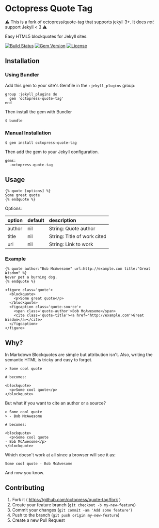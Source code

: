 # Octopress Quote Tag

:warning: This is a fork of octopress/quote-tag that supports jekyll 3+. It does _not_ support Jekyll < 3 :warning:

Easy HTML5 blockquotes for Jekyll sites.

[![Build Status](https://travis-ci.org/octopress/quote-tag.svg)](https://travis-ci.org/octopress/quote-tag)
[![Gem Version](http://img.shields.io/gem/v/octopress-quote-tag.svg)](https://rubygems.org/gems/octopress-quote-tag)
[![License](http://img.shields.io/:license-mit-blue.svg)](http://octopress.mit-license.org)

## Installation

### Using Bundler

Add this gem to your site's Gemfile in the `:jekyll_plugins` group:

    group :jekyll_plugins do
      gem 'octopress-quote-tag'
    end

Then install the gem with Bundler

    $ bundle

### Manual Installation

    $ gem install octopress-quote-tag

Then add the gem to your Jekyll configuration.

    gems:
      -octopress-quote-tag

## Usage

```
{% quote [options] %}
Some great quote
{% endquote %}
```

Options:

| option | default | description |
|:-------|:--------|:------------|
| author | nil     | String: Quote author |
| title  | nil     | String: Title of work cited |
| url    | nil     | String: Link to work |


### Example

```
{% quote author:"Bob McAwesome" url:http://example.com title:"Great Wisdom" %} 
Never pet a burning dog.
{% endquote %}
```

```
<figure class='quote'>
  <blockquote>
    <p>Some great quote</p>
  </blockquote>
  <figcaption class='quote-source'>
    <span class='quote-author'>Bob McAwesome</span>
    <cite class='quote-title'><a href='http://example.com'>Great Wisdom</a></cite>
  </figcaption>
</figure>
```

## Why?

In Markdown Blockquotes are simple but attribution isn't. Also,
writing the semantic HTML is tricky and easy to forget.

```
> Some cool quote

# becomes:

<blockquote>
  <p>Some cool quote</p>
</blockquote>
```

But what if you want to cite an author or a source?

```
> Some cool quote
> - Bob McAwesome

# becomes:

<blockquote>
  <p>Some cool quote
- Bob McAwesome</p>
</blockquote>
```

Which doesn't work at all since a browser will see it as:

```
Some cool quote - Bob McAwesome
```

And now you know.

## Contributing

1. Fork it ( https://github.com/octopress/quote-tag/fork )
2. Create your feature branch (`git checkout -b my-new-feature`)
3. Commit your changes (`git commit -am 'Add some feature'`)
4. Push to the branch (`git push origin my-new-feature`)
5. Create a new Pull Request

